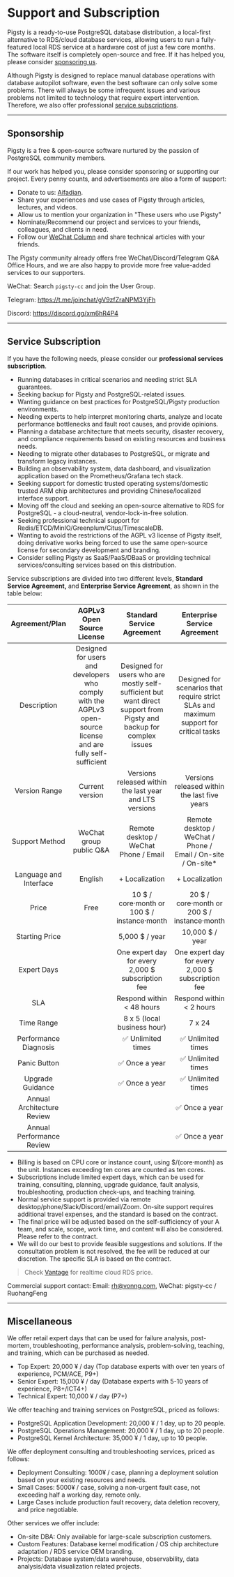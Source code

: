 # Support and Subscription

Pigsty is a ready-to-use PostgreSQL database distribution, a local-first alternative to RDS/cloud database services, allowing users to run a fully-featured local RDS service at a hardware cost of just a few core months. The software itself is completely open-source and free. If it has helped you, please consider [sponsoring us](#sponsorship).

Although Pigsty is designed to replace manual database operations with database autopilot software, even the best software can only solve some problems. There will always be some infrequent issues and various problems not limited to technology that require expert intervention. Therefore, we also offer professional [service subscriptions](#service-subscription).


------------------

## Sponsorship

Pigsty is a free & open-source software nurtured by the passion of PostgreSQL community members.

If our work has helped you, please consider sponsoring or supporting our project. Every penny counts, and advertisements are also a form of support:

- Donate to us:  [Aifadian](https://afdian.net/a/pigsty).
- Share your experiences and use cases of Pigsty through articles, lectures, and videos.
- Allow us to mention your organization in "These users who use Pigsty"
- Nominate/Recommend our project and services to your friends, colleagues, and clients in need.
- Follow our [WeChat Column](https://mp.weixin.qq.com/s/-E_-HZ7LvOze5lmzy3QbQA) and share technical articles with your friends.

The Pigsty community already offers free WeChat/Discord/Telegram Q&A Office Hours, and we are also happy to provide more free value-added services to our supporters.

WeChat: Search `pigsty-cc` and join the User Group.

Telegram: https://t.me/joinchat/gV9zfZraNPM3YjFh

Discord: https://discord.gg/xm6hR4P4


------------------

## Service Subscription

If you have the following needs, please consider our **professional services subscription**.

- Running databases in critical scenarios and needing strict SLA guarantees.
- Seeking backup for Pigsty and PostgreSQL-related issues.
- Wanting guidance on best practices for PostgreSQL/Pigsty production environments.
- Needing experts to help interpret monitoring charts, analyze and locate performance bottlenecks and fault root causes, and provide opinions.
- Planning a database architecture that meets security, disaster recovery, and compliance requirements based on existing resources and business needs.
- Needing to migrate other databases to PostgreSQL, or migrate and transform legacy instances.
- Building an observability system, data dashboard, and visualization application based on the Prometheus/Grafana tech stack.
- Seeking support for domestic trusted operating systems/domestic trusted ARM chip architectures and providing Chinese/localized interface support.
- Moving off the cloud and seeking an open-source alternative to RDS for PostgreSQL - a cloud-neutral, vendor-lock-in-free solution.
- Seeking professional technical support for Redis/ETCD/MinIO/Greenplum/Citus/TimescaleDB.
- Wanting to avoid the restrictions of the AGPL v3 license of Pigsty itself, doing derivative works being forced to use the same open-source license for secondary development and branding.
- Consider selling Pigsty as SaaS/PaaS/DBaaS or providing technical services/consulting services based on this distribution.

Service subscriptions are divided into two different levels, **Standard Service Agreement,** and **Enterprise Service Agreement**, as shown in the table below:

|       Agreement/Plan       |                  AGPLv3 Open Source License                  |                  Standard Service Agreement                  |                 Enterprise Service Agreement                 |
| :------------------------: | :----------------------------------------------------------: | :----------------------------------------------------------: | :----------------------------------------------------------: |
|        Description         | Designed for users and developers who comply with the AGPLv3 open-source license and are fully self-sufficient | Designed for users who are mostly self-sufficient but want direct support from Pigsty and backup for complex issues | Designed for scenarios that require strict SLAs and maximum support for critical tasks |
|       Version Range        |                       Current version                        |   Versions released within the last year and LTS versions    |         Versions released within the last five years         |
|       Support Method       |                   WeChat group public Q&A                    |         Remote desktop / WeChat <br /> Phone / Email         | Remote desktop / WeChat / Phone /<br /> Email / On-site / On-site* |
|   Language and Interface   |                           English                            |                        + Localization                        |                        + Localization                        |
|           Price            |                             Free                             |     10 \$ / core·month or <br/> 100 \$ / instance·month      |     20 \$ / core·month or <br/> 200 \$ / instance·month      |
|       Starting Price       |                                                              |                        5,000 $ / year                        |                       10,000 $ / year                        |
|        Expert Days         |                                                              |      One expert day for every 2,000 $ subscription fee       |      One expert day for every 2,000 $ subscription fee       |
|            SLA             |                                                              |                  Respond within < 48 hours                   |                   Respond within < 2 hours                   |
|         Time Range         |                                                              |                 8 x 5 (local business hour)                  |                            7 x 24                            |
|   Performance Diagnosis    |                                                              |                      ✅ Unlimited times                       |                      ✅ Unlimited times                       |
|        Panic Button        |                                                              |                        ✅ Once a year                         |                      ✅ Unlimited times                       |
|      Upgrade Guidance      |                                                              |                        ✅ Once a year                         |                      ✅ Unlimited times                       |
| Annual Architecture Review |                                                              |                                                              |                        ✅ Once a year                         |
| Annual Performance Review  |                                                              |                                                              |                        ✅ Once a year                         |

- Billing is based on CPU core or instance count, using $/(core·month) as the unit. Instances exceeding ten cores are counted as ten cores.
- Subscriptions include limited expert days, which can be used for training, consulting, planning, upgrade guidance, fault analysis, troubleshooting, production check-ups, and teaching training.
- Normal service support is provided via remote desktop/phone/Slack/Discord/email/Zoom. On-site support requires additional travel expenses, and the standard is based on the contract.
- The final price will be adjusted based on the self-sufficiency of your A team, and scale, scope, work time, and content will also be considered. Please refer to the contract.
- We will do our best to provide feasible suggestions and solutions. If the consultation problem is not resolved, the fee will be reduced at our discretion. The specific SLA is based on the contract.

> Check [Vantage](https://instances.vantage.sh/) for realtime cloud RDS price.

Commercial support contact: Email: [rh@vonng.com](mailto:rh@vonng.com), WeChat: pigsty-cc / RuohangFeng


------------------

## Miscellaneous

We offer retail expert days that can be used for failure analysis, post-mortem, troubleshooting, performance analysis, problem-solving, teaching, and training, which can be purchased as needed.

- Top Expert: 20,000 ¥ / day (Top database experts with over ten years of experience, PCM/ACE, P9+)
- Senior Expert: 15,000 ¥ / day (Database experts with 5-10 years of experience, P8+/ICT4+)
- Technical Expert: 10,000 ¥ / day (P7+)

We offer teaching and training services on PostgreSQL, priced as follows:

- PostgreSQL Application Development: 20,000 ¥ / 1 day, up to 20 people.
- PostgreSQL Operations Management: 20,000 ¥ / 1 day, up to 20 people.
- PostgreSQL Kernel Architecture: 35,000 ¥ / 1 day, up to 10 people.

We offer deployment consulting and troubleshooting services, priced as follows:

- Deployment Consulting: 1000¥ / case, planning a deployment solution based on your existing resources and needs.
- Small Cases: 5000¥ / case, solving a non-urgent fault case, not exceeding half a working day, remote only.
- Large Cases include production fault recovery, data deletion recovery, and price negotiable.

Other services we offer include:

- On-site DBA: Only available for large-scale subscription customers.
- Custom Features: Database kernel modification / OS chip architecture adaptation / RDS service OEM branding.
- Projects: Database system/data warehouse, observability, data analysis/data visualization related projects.